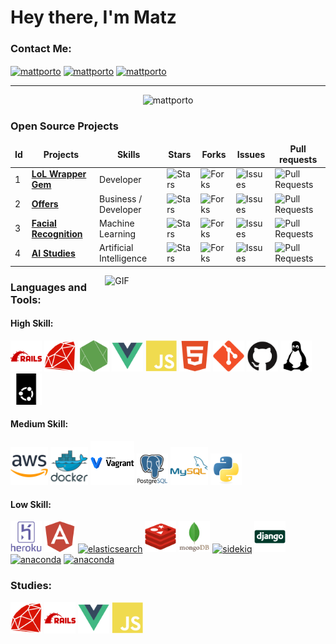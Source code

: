 # Hey there, I'm Matz 
<p align="left">    
    <h3 align="left">Contact Me:</h3>
    <a href="https://linkedin.com/in/matheus-porto" target="blank"><img align="center" src="https://cdn.jsdelivr.net/npm/simple-icons@3.0.1/icons/linkedin.svg" alt="mattporto" height="30" width="40" /></a>
    <a href="https://t.me/mattporto" target="blank"><img align="center" src="https://cdn.jsdelivr.net/npm/simple-icons@3.0.1/icons/telegram.svg" alt="mattporto" height="30" width="40" /></a>
    <a href="https://instagram.com/mttprt" target="blank"><img align="center" src="https://cdn.jsdelivr.net/npm/simple-icons@3.0.1/icons/instagram.svg" alt="mattporto" height="30" width="40" /></a>
</p>

---

<p align="center"> <img src="https://komarev.com/ghpvc/?username=MattPorto" alt="mattporto" /> </p>


<h3>Open Source Projects</h3>
<table>
    <thead align="center">
        <tr border: none;>
            <td><b>Id</b></td>
	    <td><b>Projects</b></td>
	    <td><b>Skills</b></td>
            <td><b>Stars</b></td>
            <td><b>Forks</b></td>
            <td><b>Issues</b></td>
            <td><b>Pull requests</b></td>
        </tr>
    </thead>
    <tbody>
	<tr>
		<td>1</td>
            	<td><a href="https://github.com/MattPorto/lol-wrapper"><b>LoL Wrapper Gem</b></a></td>
		<td>Developer</td>
            	<td><img alt="Stars" src="https://img.shields.io/github/stars/MattPorto/lol-wrapper?style=flat-square&labelColor=343b41" /></td>
            	<td><img alt="Forks" src="https://img.shields.io/github/forks/MattPorto/lol-wrapper?style=flat-square&labelColor=343b41" /></td>
            	<td><img alt="Issues" src="https://img.shields.io/github/issues/MattPorto/lol-wrapper?style=flat-square&labelColor=343b41" /></td>
            	<td><img alt="Pull Requests" src="https://img.shields.io/github/issues-pr/MattPorto/lol-wrapper?style=flat-square&labelColor=343b41" /></td>
        </tr>
        <tr>
		<td>2</td>
		<td><a href="https://github.com/MattPorto/log-line-parser"><b>Offers</b></a></td>
	 	<td>Business / Developer</td>
	    	<td><img alt="Stars" src="https://img.shields.io/github/stars/MattPorto/log-line-parser?style=flat-square&labelColor=343b41" /></td>
            	<td><img alt="Forks" src="https://img.shields.io/github/forks/MattPorto/log-line-parser?style=flat-square&labelColor=343b41" /></td>
            	<td><img alt="Issues" src="https://img.shields.io/github/issues/MattPorto/log-line-parser?style=flat-square&labelColor=343b41" /></td>
            	<td><img alt="Pull Requests" src="https://img.shields.io/github/issues-pr/MattPorto/log-line-parser?style=flat-square&labelColor=343b41" /></td>
        </tr>
        <tr>
		<td>3</td>
            	<td><a href="https://github.com/MattPorto/facial-recognition"><b>Facial Recognition</b></a></td>
		<td>Machine Learning</td>
            	<td><img alt="Stars" src="https://img.shields.io/github/stars/MattPorto/facial-recognition?style=flat-square&labelColor=343b41" /></td>
            	<td><img alt="Forks" src="https://img.shields.io/github/forks/MattPorto/facial-recognition?style=flat-square&labelColor=343b41" /></td>
            	<td><img alt="Issues" src="https://img.shields.io/github/issues/MattPorto/facial-recognition?style=flat-square&labelColor=343b41" /></td>
            	<td><img alt="Pull Requests" src="https://img.shields.io/github/issues-pr/MattPorto/facial-recognition?style=flat-square&labelColor=343b41" /></td>
        </tr>
	 <tr>
		<td>4</td>
            	<td><a href="https://github.com/MattPorto/ai_reinforcement_learning"><b>AI Studies</b></a></td>
		<td>Artificial Intelligence</td>
            	<td><img alt="Stars" src="https://img.shields.io/github/stars/MattPorto/ai_reinforcement_learning?style=flat-square&labelColor=343b41" /></td>
            	<td><img alt="Forks" src="https://img.shields.io/github/forks/MattPorto/ai_reinforcement_learning?style=flat-square&labelColor=343b41" /></td>
            	<td><img alt="Issues" src="https://img.shields.io/github/issues/MattPorto/ai_reinforcement_learning?style=flat-square&labelColor=343b41" /></td>
            	<td><img alt="Pull Requests" src="https://img.shields.io/github/issues-pr/MattPorto/ai_reinforcement_learning?style=flat-square&labelColor=343b41" /></td>
        </tr>
    </tbody>
</table>

 <img align="right" alt="GIF" src="https://media.giphy.com/media/SWoSkN6DxTszqIKEqv/giphy.gif" width="70%" height="60%" />
 <link rel="stylesheet" href="https://cdn.jsdelivr.net/gh/devicons/devicon@v2.8.2/devicon.min.css">


<h3 align="left">Languages and Tools:</h3>
    <p align="left">
        <h4 align="left">High Skill:</h4>
        <a href="https://stackshare.io/rails" target="_blank"><img src="https://github.com/devicons/devicon/blob/master/icons/rails/rails-plain-wordmark.svg"  alt="rails" width="50" height="50"/></a>
        <a href="https://stackshare.io/ruby" target="_blank"><img src="https://github.com/devicons/devicon/blob/master/icons/ruby/ruby-plain.svg" alt="ruby" width="50" height="50"/></i></a>
        <a href="https://stackshare.io/nodejs" target="_blank"><img src="https://github.com/devicons/devicon/blob/master/icons/nodejs/nodejs-plain.svg" alt="nodejs" width="50" height="50"/></a>
        <a href="https://stackshare.io/vue-js" target="_blank"><img src="https://github.com/devicons/devicon/blob/master/icons/vuejs/vuejs-original.svg" alt="vuejs" width="50" height="50"/></a>
        <a href="https://stackshare.io/javascript" target="_blank"><img src="https://github.com/devicons/devicon/blob/master/icons/javascript/javascript-plain.svg" alt="javascript" width="50" height="50"/></a>
        <a href="https://stackshare.io/html5" target="_blank"><img src="https://github.com/devicons/devicon/blob/master/icons/html5/html5-plain.svg" alt="html5" width="50" height="50"/></a>
        <a href="https://stackshare.io/git" target="_blank"><img src="https://github.com/devicons/devicon/blob/master/icons/git/git-plain.svg" alt="git" width="50" height="50"/></a>
        <a href="https://stackshare.io/github" target="_blank"><img src="https://github.com/devicons/devicon/blob/master/icons/github/github-original.svg" alt="github" width="50" height="50"/></a>
        <a href="https://stackshare.io/linux" target="_blank"><img src="https://github.com/devicons/devicon/blob/master/icons/linux/linux-plain.svg" alt="linux" width="50" height="50"/></a>
        <a href="https://stackshare.io/ubuntu" target="_blank"><img src="https://github.com/devicons/devicon/blob/master/icons/ubuntu/ubuntu-plain.svg" alt="ubuntu" width="50" height="50"/></a>
        <h4 align="left">Medium Skill:</h4>
	<a href="https://stackshare.io/search/q=aws" target="_blank"><img src="https://github.com/devicons/devicon/blob/master/icons/amazonwebservices/amazonwebservices-original-wordmark.svg" alt="aws" width="60" height="60"/></a>
        <a href="https://stackshare.io/docker" target="_blank"><img src="https://github.com/devicons/devicon/blob/master/icons/docker/docker-original-wordmark.svg" alt="docker" width="60" height="60"/></a>
        <a href="https://stackshare.io/vagrant" target="_blank"><img src="https://github.com/devicons/devicon/blob/master/icons/vagrant/vagrant-original-wordmark.svg" alt="vagrant" width="70" height="70"/></a>
	      <a href="https://stackshare.io/postgresql" target="_blank"><img src="https://github.com/devicons/devicon/blob/master/icons/postgresql/postgresql-original-wordmark.svg" alt="postgresql" width="50" height="50"/></a>
        <a href="https://stackshare.io/mysql" target="_blank"><img src="https://github.com/devicons/devicon/blob/master/icons/mysql/mysql-original-wordmark.svg" alt="mysql" width="60" height="60"/></a>
        <a href="https://stackshare.io/python" target="_blank"><img src="https://github.com/devicons/devicon/blob/master/icons/python/python-original.svg" alt="python" width="50" height="50"/></a>        
        <h4 align="left">Low Skill:</h4>
	<a href="https://stackshare.io/heroku" target="_blank"><img src="https://github.com/devicons/devicon/blob/master/icons/heroku/heroku-original-wordmark.svg" alt="heroku" width="50" height="50"/></a>
	<a href="https://stackshare.io/angular" target="_blank"><img src="https://github.com/devicons/devicon/blob/master/icons/angularjs/angularjs-plain.svg" alt="angular" width="50" height="50"/></a>
        <a href="https://stackshare.io/elasticsearch" target="_blank"><img src="https://vocon-it.com/wp-content/uploads/2016/11/elasticsearch_logo.png" alt="elasticsearch" width="100" height="50" /></a>
        <a href="https://stackshare.io/redis" target="_blank"><img src="https://github.com/devicons/devicon/blob/master/icons/redis/redis-original.svg" alt="redis" width="50" height="50"/></a>
	<a href="https://stackshare.io/mongodb" target="_blank"><img src="https://github.com/devicons/devicon/blob/master/icons/mongodb/mongodb-original-wordmark.svg" alt="mongodb" width="50" height="50"/></a>
	<a href="https://stackshare.io/sidekiq" target="_blank"><img src="https://img.stackshare.io/service/1078/4b7277462dadad85454ab427ce3f0ca7.png" alt="sidekiq" width="50" height="50" /></a>
        <a href="https://stackshare.io/django" target="_blank"><img src="https://github.com/devicons/devicon/blob/master/icons/django/django-original.svg" alt="django" width="50" height="50"/></a>
        <a href="https://stackshare.io/anaconda" target="_blank"><img src="https://img.stackshare.io/service/4168/vB6sRNsh_400x400.jpg" alt="anaconda" width="40" height="40" /></a>
        <a href="https://stackshare.io/tensorflow" target="_blank"><img src="https://img.stackshare.io/service/4717/FtFnqC38_400x400.png" alt="anaconda" width="40" height="40" /></a>
    </p>
    <h3 align="left">Studies:</h3>
    <p align="left">
	<a href="https://stackshare.io/ruby" target="_blank"><img src="https://github.com/devicons/devicon/blob/master/icons/ruby/ruby-plain.svg" alt="ruby" width="50" height="50"/></i></a>
      <a href="https://stackshare.io/rails" target="_blank"><img src="https://github.com/devicons/devicon/blob/master/icons/rails/rails-plain-wordmark.svg"  alt="rails" width="50" height="50"/></a>
      <a href="https://stackshare.io/vue-js" target="_blank"><img src="https://github.com/devicons/devicon/blob/master/icons/vuejs/vuejs-original.svg" alt="vuejs" width="50" height="50"/></a>
      <a href="https://stackshare.io/javascript" target="_blank"><img src="https://github.com/devicons/devicon/blob/master/icons/javascript/javascript-plain.svg" alt="javascript" width="50" height="50"/></a>
    </p>

